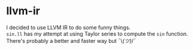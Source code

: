 # llvm-ir
I decided to use LLVM IR to do some funny things.<br>
`sin.ll` has my attempt at using Taylor series to compute the `sin` function. There's probably a better and faster way but ¯\\_(ツ)_/¯
